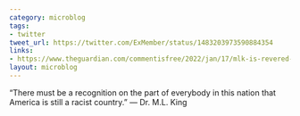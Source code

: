 ```yaml
---
category: microblog
tags:
- twitter
tweet_url: https://twitter.com/ExMember/status/1483203973590884354
links:
- https://www.theguardian.com/commentisfree/2022/jan/17/mlk-is-revered-today-but-the-real-king-would-make-white-people-uncomfortable
layout: microblog
---
```

“There must be a recognition on the part of everybody in this nation that America is still a racist country.” — Dr. M.L. King
